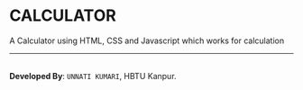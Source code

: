 # CALCULATOR
A Calculator using HTML, CSS and Javascript which works for calculation <hr><br>
**Developed By**: `UNNATI KUMARI`, HBTU Kanpur. <br>
